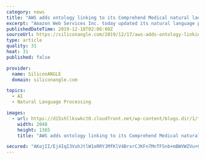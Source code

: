 ```yaml
---
category: news
title: "AWS adds ontology linking to its Comprehend Medical natural language processing service"
excerpt: "Amazon Web Services Inc. today updated its natural language processing service for healthcare providers with a new feature that lets them link to information from medical ontologies. AWS Comprehend Medical is a machine learning service that models topics, detects language, conducts sentiment analysis and extracts phrases from unstructured ..."
publishedDateTime: 2019-12-18T02:06:00Z
sourceUrl: https://siliconangle.com/2019/12/17/aws-adds-ontology-linking-comprehend-medical-natural-language-processing-service/
type: article
quality: 31
heat: 31
published: false

provider:
  name: SiliconANGLE
  domain: siliconangle.com

topics:
  - AI
  - Natural Language Processing

images:
  - url: https://d15shllkswkct0.cloudfront.net/wp-content/blogs.dir/1/files/2019/12/26509509824_c3a8c8d404_k.jpg
    width: 2048
    height: 1365
    title: "AWS adds ontology linking to its Comprehend Medical natural language processing service"

secured: "AKojII/Ej4IqI3VuhJtlW1eRRYJMfKlV4BrxrCJKFn7MnTFSnb+mBWVWZVu+GNgEgNYpSNXA2cJXG29yKa0bBKoouIlqT60Jd6KhhXSgZjmP8UBOtnoSFz3U508EEOVGWDtkY+dGPiqxAwKm9Hn2MxyFStAS5mYaF4+FmC5Z3z0nZkeJfwDNqWZOUk8F5N1n6IfflppoN6mD9DCgvuN2SDuKpEVpDfULrEapkihp2ni3Q1CF0RL512iTxCXoZZSsokCYMaCtRPG6A9hqvXeLrQ==;Ryq89dSdbKjKFc+rV+iwNg=="
---
```


